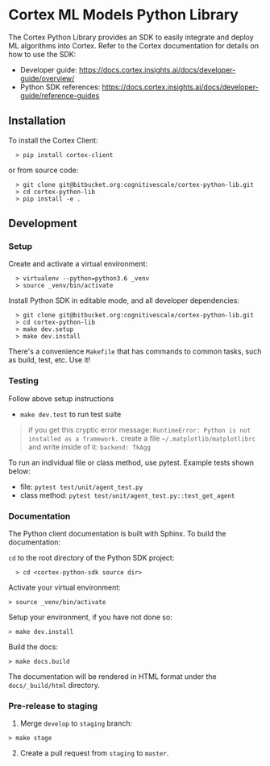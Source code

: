 # Cortex ML Models Python Library

The Cortex Python Library provides an SDK to easily integrate and deploy ML algorithms into Cortex. 
Refer to the Cortex documentation for details on how to use the SDK: 

- Developer guide: https://docs.cortex.insights.ai/docs/developer-guide/overview/
- Python SDK references: https://docs.cortex.insights.ai/docs/developer-guide/reference-guides


## Installation

To install the Cortex Client: 
```
  > pip install cortex-client
```

or from source code:
```
  > git clone git@bitbucket.org:cognitivescale/cortex-python-lib.git
  > cd cortex-python-lib
  > pip install -e .
```

## Development 

### Setup

Create and activate a virtual environment:
```
  > virtualenv --python=python3.6 _venv
  > source _venv/bin/activate
```

Install Python SDK in editable mode, and all developer dependencies:

```
  > git clone git@bitbucket.org:cognitivescale/cortex-python-lib.git
  > cd cortex-python-lib
  > make dev.setup
  > make dev.install
```

There's a convenience `Makefile` that has commands to common tasks, such as build, test, etc. Use it!

### Testing

Follow above setup instructions

- `make dev.test` to run test suite

> if you get this cryptic error message: `RuntimeError: Python is not installed as a framework.`
create a file `~/.matplotlib/matplotlibrc` and write inside of it: `backend: TkAgg`

To run an individual file or class method, use pytest. Example tests shown below:

- file: `pytest test/unit/agent_test.py` 
- class method: `pytest test/unit/agent_test.py::test_get_agent`

### Documentation

The Python client documentation is built with Sphinx. To build the documentation:

`cd` to the root directory of the Python SDK project:
```
  > cd <cortex-python-sdk source dir>
```

Activate your virtual environment:
```
> source _venv/bin/activate
```

Setup your environment, if you have not done so:
```
> make dev.install 
```

Build the docs:
```
> make docs.build
```

The documentation will be rendered in HTML format under the `docs/_build/html` directory.

### Pre-release to staging

1. Merge `develop` to `staging` branch:
```
> make stage
```
2. Create a pull request from `staging` to `master`.

